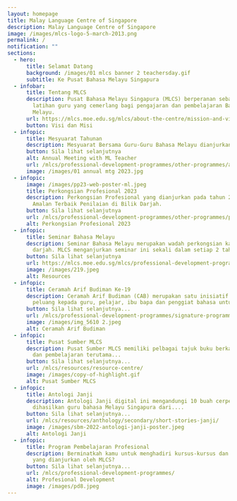 ```yaml
---
layout: homepage
title: Malay Language Centre of Singapore
description: Malay Language Centre of Singapore
image: /images/mlcs-logo-5-march-2013.png
permalink: /
notification: ""
sections:
  - hero:
      title: Selamat Datang
      background: /images/01 mlcs banner 2 teachersday.gif
      subtitle: Ke Pusat Bahasa Melayu Singapura
  - infobar:
      title: Tentang MLCS
      description: Pusat Bahasa Melayu Singapura (MLCS) berperanan sebagai pusat
        latihan guru yang cemerlang bagi pengajaran dan pembelajaran Bahasa
        Melayu.
      url: https://mlcs.moe.edu.sg/mlcs/about-the-centre/mission-and-vision/
      button: Visi dan Misi
  - infopic:
      title: Mesyuarat Tahunan
      description: Mesyuarat Bersama Guru-Guru Bahasa Melayu dianjurkan setiap tahun.
      button: Sila lihat selanjutnya
      alt: Annual Meeting with ML Teacher
      url: /mlcs/professional-development-programmes/other-programmes/annual-meeting-with-ml-teachers/
      image: /images/01 annual mtg 2023.jpg
  - infopic:
      image: /images/pp23-web-poster-ml.jpeg
      title: Perkongsian Profesional 2023
      description: Perkongsian Profesional yang dianjurkan pada tahun 2023 bertemakan
        Amalan Terbaik Penilaian di Bilik Darjah.
      button: Sila lihat selanjutnya
      url: /mlcs/professional-development-programmes/other-programmes/professional-sharing-2023-package/
      alt: Perkongsian Profesional 2023
  - infopic:
      title: Seminar Bahasa Melayu
      description: Seminar Bahasa Melayu merupakan wadah perkongsian kajian di bilik
        darjah. MLCS menganjurkan seminar ini sekali dalam setiap 2 tahun.
      button: Sila lihat selanjutnya
      url: https://mlcs.moe.edu.sg/mlcs/professional-development-programmes/signature-programme-program-teras/malay-language-seminar/
      image: /images/219.jpeg
      alt: Resources
  - infopic:
      title: Ceramah Arif Budiman Ke-19
      description: Ceramah Arif Budiman (CAB) merupakan satu inisiatif yang memberi
        peluang kepada guru, pelajar, ibu bapa dan penggiat bahasa untuk....
      button: Sila lihat selanjutnya...
      url: /mlcs/professional-development-programmes/signature-programme-program-teras/ceramah-arif-budiman/
      image: /images/img_5610 2.jpeg
      alt: Ceramah Arif Budiman
  - infopic:
      title: Pusat Sumber MLCS
      description: Pusat Sumber MLCS memiliki pelbagai tajuk buku berkaitan pengajaran
        dan pembelajaran terutama...
      button: Sila lihat selanjutnya...
      url: /mlcs/resources/resource-centre/
      image: /images/copy-of-highlight.gif
      alt: Pusat Sumber MLCS
  - infopic:
      title: Antologi Janji
      description: Antologi Janji digital ini mengandungi 10 buah cerpen yang
        dihasilkan guru bahasa Melayu Singapura dari....
      button: Sila lihat selanjutnya...
      url: /mlcs/resources/anthology/secondary/short-stories-janji/
      image: /images/sbm-2022-antologi-janji-poster.jpeg
      alt: Antologi Janji
  - infopic:
      title: Program Pembelajaran Profesional
      description: Berminatkah kamu untuk menghadiri kursus-kursus dan program-program
        yang dianjurkan oleh MLCS?
      button: Sila lihat selanjutnya...
      url: /mlcs/professional-development-programmes/
      alt: Profesional Development
      image: /images/pd8.jpeg
---
```

